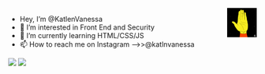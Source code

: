 <img src="https://raw.githubusercontent.com/KatlenVanessa/KatlenVanessa/master/200w.gif" align=right width="60px" > 

- Hey, I’m @KatlenVanessa 
- 👀 I’m interested in Front End and Security
- 🌱 I’m currently learning HTML/CSS/JS
- 📫 How to reach me on Instagram -->>@katlnvanessa

<img width="417px" src="https://github-readme-stats.vercel.app/api?username=KatlenVanessa&show_icons=true&hide_border=false&&count_private=true&include_all_commits=true&theme=dark" /> <img width="400px" src="https://github-readme-stats.vercel.app/api/top-langs/?username=KatlenVanessa&theme=dark" />
